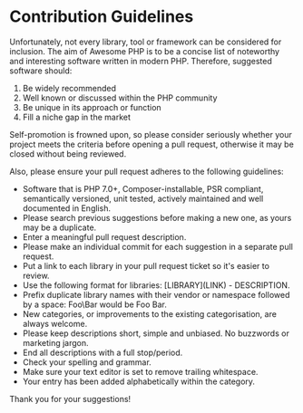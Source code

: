 # Contribution Guidelines
Unfortunately, not every library, tool or framework can be considered for inclusion. The aim of Awesome PHP is to be a concise list of noteworthy and interesting software written in modern PHP. Therefore, suggested software should:

1. Be widely recommended
2. Well known or discussed within the PHP community
3. Be unique in its approach or function
4. Fill a niche gap in the market

Self-promotion is frowned upon, so please consider seriously whether your project meets the criteria before opening a pull request, otherwise it may be closed without being reviewed.

Also, please ensure your pull request adheres to the following guidelines:

* Software that is PHP 7.0+, Composer-installable, PSR compliant, semantically versioned, unit tested, actively maintained and well documented in English.
* Please search previous suggestions before making a new one, as yours may be a duplicate.
* Enter a meaningful pull request description.
* Please make an individual commit for each suggestion in a separate pull request.
* Put a link to each library in your pull request ticket so it's easier to review.
* Use the following format for libraries: \[LIBRARY\]\(LINK\) - DESCRIPTION.
* Prefix duplicate library names with their vendor or namespace followed by a space: Foo\Bar would be Foo Bar.
* New categories, or improvements to the existing categorisation, are always welcome.
* Please keep descriptions short, simple and unbiased. No buzzwords or marketing jargon.
* End all descriptions with a full stop/period.
* Check your spelling and grammar.
* Make sure your text editor is set to remove trailing whitespace.
* Your entry has been added alphabetically within the category.

Thank you for your suggestions!

